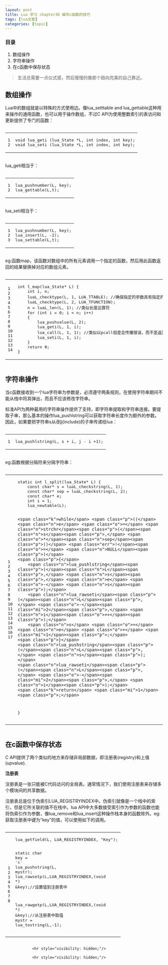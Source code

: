 ```yaml
---
layout: post
title: Lua 学习 chapter30 编写c函数的技巧  
tags: [lua文章]
categories: [topic]
---
```

<h3 id="目录">目录</h3>
<ol>
  <li>数组操作</li>
  <li>字符串操作</li>
  <li>在c函数中保存状态</li>
</ol>

<blockquote>
  <p>生活总需要一点仪式感，然后慢慢的像那个趋向完美的自己靠近。</p>
</blockquote>

<h2 id="数组操作">数组操作</h2>

<p>Lua中的数组就是以特殊的方式使用边。像lua_setttable and lua_gettable这种用来操作的通用函数，也可以用于操作数组，不过C API为使用整数索引的表访问和更新提供了专门的函数：</p>

<div class="language-c highlighter-rouge"><div class="highlight"><pre class="highlight"><code><table class="rouge-table"><tbody><tr><td class="rouge-gutter gl"><pre class="lineno">1
2
</pre></td><td class="rouge-code"><pre><span class="kt">void</span> <span class="nf">lua_geti</span> <span class="p">(</span><span class="n">lua_State</span> <span class="o">*</span><span class="n">L</span><span class="p">,</span> <span class="kt">int</span> <span class="n">index</span><span class="p">,</span> <span class="kt">int</span> <span class="n">key</span><span class="p">);</span>
<span class="kt">void</span> <span class="nf">lua_seti</span> <span class="p">(</span><span class="n">lua_State</span> <span class="o">*</span><span class="n">L</span><span class="p">,</span> <span class="kt">int</span> <span class="n">index</span><span class="p">,</span> <span class="kt">int</span> <span class="n">key</span><span class="p">);</span>
</pre></td></tr></tbody></table></code></pre></div></div>
<p>lua_geti相当于：</p>

<div class="language-c highlighter-rouge"><div class="highlight"><pre class="highlight"><code><table class="rouge-table"><tbody><tr><td class="rouge-gutter gl"><pre class="lineno">1
2
</pre></td><td class="rouge-code"><pre><span class="n">lua_pushnumber</span><span class="p">(</span><span class="n">L</span><span class="p">,</span> <span class="n">key</span><span class="p">);</span>
<span class="n">lua_gettable</span><span class="p">(</span><span class="n">L</span><span class="p">,</span><span class="n">t</span><span class="p">);</span>
</pre></td></tr></tbody></table></code></pre></div></div>

<p>lua_seti相当于：</p>

<div class="language-c highlighter-rouge"><div class="highlight"><pre class="highlight"><code><table class="rouge-table"><tbody><tr><td class="rouge-gutter gl"><pre class="lineno">1
2
3
</pre></td><td class="rouge-code"><pre><span class="n">lua_pushnumber</span><span class="p">(</span><span class="n">L</span><span class="p">,</span> <span class="n">key</span><span class="p">);</span>
<span class="n">lua_insert</span><span class="p">(</span><span class="n">L</span><span class="p">,</span> <span class="o">-</span><span class="mi">2</span><span class="p">);</span>
<span class="n">lua_settable</span><span class="p">(</span><span class="n">L</span><span class="p">,</span><span class="n">t</span><span class="p">);</span>
</pre></td></tr></tbody></table></code></pre></div></div>

<p>eg:函数map，该函数对数组中的所有元素调用一个指定的函数，然后用此函数返回的结果替换掉对应的数组元素。</p>

<div class="language-c highlighter-rouge"><div class="highlight"><pre class="highlight"><code><table class="rouge-table"><tbody><tr><td class="rouge-gutter gl"><pre class="lineno">1
2
3
4
5
6
7
8
9
10
11
12
13
14
</pre></td><td class="rouge-code"><pre><span class="kt">int</span> <span class="nf">l_map</span><span class="p">(</span><span class="n">lua_State</span><span class="o">*</span> <span class="n">L</span><span class="p">)</span> <span class="p">{</span>
	<span class="kt">int</span> <span class="n">i</span><span class="p">,</span> <span class="n">n</span><span class="p">;</span>
	<span class="n">luaL_checktype</span><span class="p">(</span><span class="n">L</span><span class="p">,</span> <span class="mi">1</span><span class="p">,</span> <span class="n">LUA_TTABLE</span><span class="p">);</span> <span class="c1">//确保指定的参数具有指定的类型</span>
	<span class="n">luaL_checktype</span><span class="p">(</span><span class="n">L</span><span class="p">,</span> <span class="mi">2</span><span class="p">,</span> <span class="n">LUA_TFUNCTION</span><span class="p">);</span>
	<span class="n">n</span> <span class="o">=</span> <span class="n">luaL_len</span><span class="p">(</span><span class="n">L</span><span class="p">,</span> <span class="mi">1</span><span class="p">);</span> <span class="c1">//类似长度运算符</span>
	<span class="k">for</span> <span class="p">(</span><span class="kt">int</span> <span class="n">i</span> <span class="o">=</span> <span class="mi">0</span><span class="p">;</span> <span class="n">i</span> <span class="o">&lt;</span> <span class="n">n</span><span class="p">;</span> <span class="n">i</span><span class="o">++</span><span class="p">)</span>
	<span class="p">{</span>
		<span class="n">lua_pushvalue</span><span class="p">(</span><span class="n">L</span><span class="p">,</span> <span class="mi">2</span><span class="p">);</span>
		<span class="n">lua_geti</span><span class="p">(</span><span class="n">L</span><span class="p">,</span> <span class="mi">1</span><span class="p">,</span> <span class="n">i</span><span class="p">);</span>
		<span class="n">lua_call</span><span class="p">(</span><span class="n">L</span><span class="p">,</span> <span class="mi">1</span><span class="p">,</span> <span class="mi">1</span><span class="p">);</span> <span class="c1">//类似以pcall但是会传播错误，而不是返回错误码</span>
		<span class="n">lua_seti</span><span class="p">(</span><span class="n">L</span><span class="p">,</span> <span class="mi">1</span><span class="p">,</span> <span class="n">i</span><span class="p">);</span>
	<span class="p">}</span>
	<span class="k">return</span> <span class="mi">0</span><span class="p">;</span>
<span class="p">}</span>
</pre></td></tr></tbody></table></code></pre></div></div>

<h2 id="字符串操作">字符串操作</h2>

<p>当c函数接收到一个lua字符串为参数是，必须遵守两条规则，在使用字符串期间不能从栈中将其弹出，而且不应该修改字符串。</p>

<p>标准API为两种最用的字符串操作提供了支持，即字符串提取和字符串连接。要提取子串，那么基本的操作lua_pushlstring可以获取字符串长度作为额外的参数。因此，如果要把字符串s从i到j(include)的子串传递给lua：</p>

<div class="language-c highlighter-rouge"><div class="highlight"><pre class="highlight"><code><table class="rouge-table"><tbody><tr><td class="rouge-gutter gl"><pre class="lineno">1
</pre></td><td class="rouge-code"><pre><span class="n">lua_pushlstring</span><span class="p">(</span><span class="n">L</span><span class="p">,</span> <span class="n">s</span> <span class="o">+</span> <span class="n">i</span><span class="p">,</span> <span class="n">j</span> <span class="o">-</span> <span class="n">i</span> <span class="o">+</span><span class="mi">1</span><span class="p">);</span>
</pre></td></tr></tbody></table></code></pre></div></div>

<p>eg:函数根据分隔符来分隔字符串：</p>

<div class="language-lua highlighter-rouge"><div class="highlight"><pre class="highlight"><code><table class="rouge-table"><tbody><tr><td class="rouge-gutter gl"><pre class="lineno">1
2
3
4
5
6
7
8
9
10
11
12
13
14
15
16
17
</pre></td><td class="rouge-code"><pre><span class="n">static</span> <span class="n">int</span> <span class="n">l_split</span><span class="p">(</span><span class="n">lua_State</span><span class="o">*</span> <span class="n">L</span><span class="p">)</span> <span class="p">{</span>
	<span class="n">const</span> <span class="n">char</span><span class="o">*</span> <span class="n">s</span> <span class="o">=</span> <span class="n">luaL_checkstring</span><span class="p">(</span><span class="n">L</span><span class="p">,</span> <span class="mi">1</span><span class="p">);</span>
	<span class="n">const</span> <span class="n">char</span><span class="o">*</span> <span class="n">sep</span> <span class="o">=</span> <span class="n">luaL_checkstring</span><span class="p">(</span><span class="n">L</span><span class="p">,</span> <span class="mi">2</span><span class="p">);</span>
	<span class="n">const</span> <span class="n">char</span><span class="o">*</span> <span class="n">e</span><span class="p">;</span>
	<span class="n">int</span> <span class="n">i</span> <span class="o">=</span> <span class="mi">1</span><span class="p">;</span>
	<span class="n">lua_newtable</span><span class="p">(</span><span class="n">L</span><span class="p">);</span>

	<span class="k">while</span> <span class="p">((</span><span class="n">e</span> <span class="o">=</span> <span class="n">strchr</span><span class="p">(</span><span class="n">s</span><span class="p">,</span> <span class="o">*</span><span class="n">sep</span><span class="p">))</span> <span class="err">!</span><span class="o">=</span> <span class="n">NULL</span><span class="p">)</span>
	<span class="p">{</span>
		<span class="n">lua_pushlstring</span><span class="p">(</span><span class="n">L</span><span class="p">,</span> <span class="n">s</span><span class="p">,</span> <span class="n">e</span> <span class="o">-</span> <span class="n">s</span><span class="p">);</span>
		<span class="n">lua_rawseti</span><span class="p">(</span><span class="n">L</span><span class="p">,</span> <span class="o">-</span><span class="mi">2</span><span class="p">,</span> <span class="n">i</span><span class="o">++</span><span class="p">);</span>
		<span class="n">s</span> <span class="o">=</span> <span class="n">e</span> <span class="o">+</span> <span class="mi">1</span><span class="p">;</span>
	<span class="p">}</span>
	<span class="n">lua_pushstring</span><span class="p">(</span><span class="n">L</span><span class="p">,</span> <span class="n">s</span><span class="p">);</span>
	<span class="n">lua_rawseti</span><span class="p">(</span><span class="n">L</span><span class="p">,</span> <span class="o">-</span><span class="mi">2</span><span class="p">,</span> <span class="n">i</span><span class="p">);</span>
	<span class="k">return</span> <span class="mi">1</span><span class="p">;</span>
<span class="p">}</span>
</pre></td></tr></tbody></table></code></pre></div></div>

<h2 id="在c函数中保存状态">在c函数中保存状态</h2>

<p>C API提供了两个类似的地方来存储非局部数据，即注册表(registry)和上值(upvalue).</p>

<p><strong>注册表</strong></p>

<p>注册表是一张只能被C代码访问的全局表。通常情况下，我们使用注册表来存储多个模块间的共享数据。</p>

<p>注册表总是位于伪索引LUA_REGISTRYINDEX中。伪索引就像是一个栈中的索引，但是它所关联的值不在栈中。lua API中大多数接受索引作为参数的函数也能将伪索引作为参数，像lua_remove和lua_insert这种操作栈本身的函数除外。eg:获取注册表中键为“key”的值，可以使用如下的调用。</p>

<div class="language-c highlighter-rouge"><div class="highlight"><pre class="highlight"><code><table class="rouge-table"><tbody><tr><td class="rouge-gutter gl"><pre class="lineno">1
2
3
4
5
6
7
8
</pre></td><td class="rouge-code"><pre><span class="n">lua_getfield</span><span class="p">(</span><span class="n">L</span><span class="p">,</span> <span class="n">LUA_REGISTRYINDEX</span><span class="p">,</span> <span class="s">&#34;Key&#34;</span><span class="p">);</span>

<span class="k">static</span> <span class="kt">char</span> <span class="n">key</span> <span class="o">=</span> <span class="sc">&#39;k&#39;</span>
<span class="n">lua_pushstring</span><span class="p">(</span><span class="n">L</span><span class="p">,</span> <span class="n">mystr</span><span class="p">);</span>
<span class="n">lua_rawsetp</span><span class="p">(</span><span class="n">L</span><span class="p">,</span><span class="n">LUA_REGISTRYINDEX</span><span class="p">,(</span><span class="kt">void</span> <span class="o">*</span><span class="p">)</span> <span class="o">&amp;</span><span class="n">key</span><span class="p">);</span><span class="c1">//设置值到注册表中</span>

<span class="n">lua_rawgetp</span><span class="p">(</span><span class="n">L</span><span class="p">,</span><span class="n">LUA_REGISTRYINDEX</span><span class="p">,(</span><span class="kt">void</span> <span class="o">*</span><span class="p">)</span> <span class="o">&amp;</span><span class="n">key</span><span class="p">);</span><span class="c1">//从注册表中取值</span>
<span class="n">mystr</span> <span class="o">=</span> <span class="n">lua_tostring</span><span class="p">(</span><span class="n">L</span><span class="p">,</span><span class="o">-</span><span class="mi">1</span><span class="p">);</span>
</pre></td></tr></tbody></table></code></pre></div></div>



                <hr style="visibility: hidden;"/>
                
                <hr style="visibility: hidden;"/>